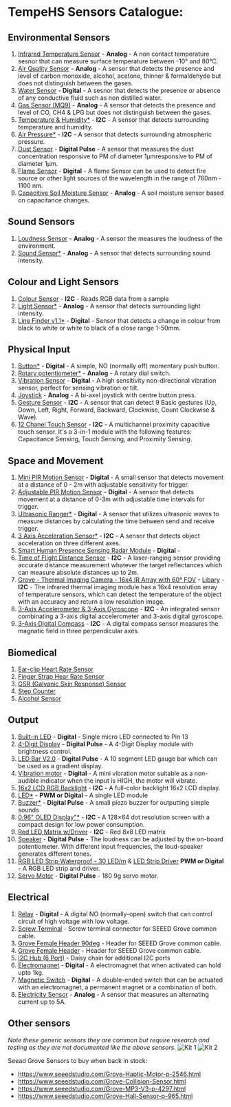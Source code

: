 # TempeHS Sensors Catalogue:

## Environmental Sensors
1. [Infrared Temperature Sensor](https://wiki.seeedstudio.com/Grove-Infrared_Temperature_Sensor/) - **Analog** - A non contact temperature sesnor that can measure surface temperature between -10° and 80°C.
2. [Air Quality Sensor](https://wiki.seeedstudio.com/Grove-Air_Quality_Sensor_v1.3/) - **Analog** - A sensor that detects the presence and level of carbon monoxide, alcohol, acetone, thinner & formaldehyde but does not distinguish between the gases.
3. [Water Sensor](https://wiki.seeedstudio.com/Grove-Water_Sensor/) - **Digital** -  A sesnor that detects the presence or absence of any conductive fluid such as non distilled water.
4. [Gas Sensor (MQ9)](https://github.com/TempeHS/TempeHS_Ardunio_Boilerplate/tree/main/TempeHS_Sensor_Catalogue/Environment/Gas_Sensor_MQ9) - **Analog** -  A sensor that detects the presence and level of CO, CH4 & LPG but does not distinguish between the gases.
5. [Temperature & Humidity*](https://github.com/TempeHS/TempeHS_Ardunio_Boilerplate/tree/main/TempeHS_Sensor_Catalogue/Sensor_Kit/Temp_and_Humid_Sensor) - **I2C** - A sensor that detects surrounding temperature and humidity.
6. [Air Pressure*](https://github.com/TempeHS/TempeHS_Ardunio_Boilerplate/tree/main/TempeHS_Sensor_Catalogue/Sensor_Kit/Air_Pressure_Sensor) - **I2C** -  A sensor that detects surrounding atmospheric pressure.
7. [Dust Sensor](https://wiki.seeedstudio.com/Grove-Dust_Sensor/) - **Digital Pulse** - A sensor that measures the dust concentration responsive to PM of diameter 1μmresponsive to PM of diameter 1μm.
8. [Flame Sensor](https://wiki.seeedstudio.com/Grove-Flame_Sensor/) - **Digital** - A flame Sensor can be used to detect fire source or other light sources of the wavelength in the range of 760nm - 1100 nm.
9. [Capacitive Soil Moisture Sensor](https://wiki.seeedstudio.com/Grove-Capacitive_Moisture_Sensor-Corrosion-Resistant/) - **Analog** - A soil moisture sensor based on capacitance changes.

## Sound Sensors
1. [Loudness Sensor](https://wiki.seeedstudio.com/Grove-Loudness_Sensor/) - **Analog** - A sensor the measures the loudness of the environment. 
2. [Sound Sensor*](https://github.com/TempeHS/TempeHS_Ardunio_Boilerplate/tree/main/TempeHS_Sensor_Catalogue/Sensor_Kit/Sound_Sensor) - **Analog** - A sensor that detects surrounding sound intensity.

## Colour and Light Sensors
1. [Colour Sensor](https://wiki.seeedstudio.com/Grove-I2C_Color_Sensor/) - **I2C** - Reads RGB data from a sample
2. [Light Sensor*](https://github.com/TempeHS/TempeHS_Ardunio_Boilerplate/tree/main/TempeHS_Sensor_Catalogue/Sensor_Kit/Light_Sensor) - **Analog** - A sensor that detects surrounding light intensity.
3. [Line Finder v1.1*](https://github.com/TempeHS/TempeHS_Ardunio_Boilerplate/tree/main/TempeHS_Sensor_Catalogue/Sensor_Kit/Line_Finder_v1.1) - **Digital** - Sensor that detects a change in colour from black to white or white to black of a close range 1-50mm.

## Physical Input
1. [Button*](https://github.com/TempeHS/TempeHS_Ardunio_Boilerplate/tree/main/TempeHS_Sensor_Catalogue/Sensor_Kit/Button) - **Digital** - A simple, NO (normally off) momentary push button.
2. [Rotary potentiometer*](https://github.com/TempeHS/TempeHS_Ardunio_Boilerplate/tree/main/TempeHS_Sensor_Catalogue/Sensor_Kit/Rotary_Pot) - **Analog** - A rotary dial switch.
3. [Vibration Sensor](https://wiki.seeedstudio.com/Grove-Vibration_Sensor_SW-420/) - **Digital** - A high sensitivity non-directional vibration sensor, perfect for sensing vibration or tilt.
4. [Joystick](https://arduinogetstarted.com/tutorials/arduino-joystick) - **Analog** - A bi-axel joystick with centre button press.
5. [Gesture Sensor](https://wiki.seeedstudio.com/Grove-Gesture_v1.0/) - **I2C** - A sensor that can detect 9 Basic gestures (Up, Down, Left, Right, Forward, Backward, Clockwise, Count Clockwise & Wave).
6. [12 Chanel Touch Sensor](https://wiki.seeedstudio.com/Grove-12-Key-Capacitive-I2C-Touch-Sensor-V3-MPR121/) - **I2C** - A multichannel proximity capacitive touch sensor. It's a 3-in-1 module with the following features: Capacitance Sensing, Touch Sensing, and Proximity Sensing.

## Space and Movement
1. [Mini PIR Motion Sensor](https://wiki.seeedstudio.com/Grove-PIR_Motion_Sensor/) - **Digital** - A small sensor that detects movement at a distance of 0 - 2m with adjustable sensitivity for trigger.
2. [Adjustable PIR Motion Sensor](https://wiki.seeedstudio.com/Grove-Adjustable_PIR_Motion_Sensor/) - **Digital** - A sensor that detects movement at a distance of 0-3m with adjustable time intervals for trigger.
3. [Ultrasonic Ranger*](https://github.com/TempeHS/TempeHS_Ardunio_Boilerplate/tree/main/TempeHS_Sensor_Catalogue/Sensor_Kit/Ultrasonic_Ranger) - **Digital** - A sensor that utilizes ultrasonic waves to measure distances by calculating the time between send and receive trigger.
4. [3 Axis Acceleration Sensor*](https://github.com/TempeHS/TempeHS_Ardunio_Boilerplate/tree/main/TempeHS_Sensor_Catalogue/Sensor_Kit/3_Axis_Accel_Sensor) - **I2C** - A sensor that detects object acceleration on three different axes.
5. [Smart Human Presence Sensing Radar Module]() - **Digital** - 
6. [Time of Flight Distance Sensor](https://wiki.seeedstudio.com/Grove-Time_of_Flight_Distance_Sensor-VL53L0X/) - **I2C** - A laser-ranging sensor providing accurate distance measurement whatever the target reflectances which can measure absolute distances up to 2m.
7. [Grove - Thermal Imaging Camera - 16x4 IR Array with 60° FOV](https://www.seeedstudio.com/Grove-Thermal-Imaging-Camera-MLX90621-BAB-16x4-IR-Array-with-60-FOV-p-5266.html) - [Libary](https://github.com/robinvanemden/MLX90621_Arduino_Processing) - **I2C** - The infrared thermal imaging module has a 16x4 resolution array of temperature sensors, which can detect the temperature of the object with an accuracy and return a low resolution image.
8. [3-Axis Accelerometer & 3-Axis Gyroscope](https://wiki.seeedstudio.com/Grove-6-Axis_AccelerometerAndGyroscope/) - **I2C** - An integrated sensor combinating a 3-axis digital accelerometer and 3-axis digital gyroscope.
9. [3-Axis Digital Compass](https://wiki.seeedstudio.com/Grove-3-Axis_Digitial_Compass_v2.0/) - **I2C** - A digital compass sensor measures the magnatic field in three perpendicular axes.

## Biomedical
1. [Ear-clip Heart Rate Sensor]()
2. [Finger Strap Hear Rate Sensor]()
3. [GSR (Galvanic Skin Response) Sensor]()
4. [Step Counter](https://wiki.seeedstudio.com/Grove-Step_Counter-BMA456/)
5. [Alcohol Sensor](https://wiki.seeedstudio.com/Grove-Alcohol_Sensor/)

## Output
1. [Built-in LED](https://github.com/TempeHS/TempeHS_Ardunio_Boilerplate/tree/main/TempeHS_Sensor_Catalogue/Sensor_Kit/Red_LED) - **Digital** - Single micro LED connected to Pin 13
3. [4-Digit Display](https://wiki.seeedstudio.com/Grove-4-Digit_Display/) - **Digital Pulse** - A 4-Digit Display module with brightness control.
4. [LED Bar V2.0](https://wiki.seeedstudio.com/Grove-LED_Bar/) - **Digital Pulse** - A 10 segment LED gauge bar which can be used as a gradient display.
5. [Vibration motor](https://wiki.seeedstudio.com/Grove-Vibration_Motor/) - **Digital** - A mini vibration motor suitable as a non-audible indicator when the input is HIGH, the motor will vibrate.
6. [16x2 LCD RGB Backlight](https://wiki.seeedstudio.com/Grove-LCD_RGB_Backlight/) - **I2C** - A full-color backlight 16x2 LCD display.
7. [LED*](https://github.com/TempeHS/TempeHS_Ardunio_Boilerplate/tree/main/TempeHS_Sensor_Catalogue/Sensor_Kit/Red_LED) - **PWM or Digital** - A single LED module
8. [Buzzer*](https://github.com/TempeHS/TempeHS_Ardunio_Boilerplate/tree/main/TempeHS_Sensor_Catalogue/Sensor_Kit/Buzzer) - **Digital Pulse** - A small piezo buzzer for outputting simple sounds
9. [0.96" OLED Display"*](https://github.com/TempeHS/TempeHS_Ardunio_Boilerplate/tree/main/TempeHS_Sensor_Catalogue/Sensor_Kit/0.96_OLED_Display) - **I2C** - A 128×64 dot resolution screen with a compact design for low power consumption.
10. [Red LED Matrix w/Driver](https://wiki.seeedstudio.com/Grove-Red_LED_Matrix_w_Driver/) - **I2C** - Red 8x8 LED matrix
11. [Speaker](https://wiki.seeedstudio.com/Grove-Speaker/) - **Digital Pulse** - The loudness can be adjusted by the on-board potentiometer. With different input frequencies, the loud-speaker generates different tones.
12. [RGB LED Strip Waterproof - 30 LED/m](https://www.seeedstudio.com/Grove-WS2813-RGB-LED-Strip-Waterproof-30-LED-m-1m.html) & [LED Strip Driver](https://wiki.seeedstudio.com/Grove-LED_Strip_Driver/) **PWM or Digital** - A RGB LED strip and driver.
13. [Servo Motor](https://github.com/TempeHS/TempeHS_Ardunio_Boilerplate/tree/main/TempeHS_Sensor_Catalogue/Sensor_Kit/Servo_Motor) - **Digital Pulse** - 180 9g servo motor.

## Electrical
1. [Relay](https://wiki.seeedstudio.com/Grove-Relay/) - **Digital** - A digital NO (normally-open) switch that can control circuit of high voltage with low voltage.
2. [Screw Terminal](https://wiki.seeedstudio.com/Grove-Screw_Terminal/) - Screw terminal connector for SEEED Grove common cable.
3. [Grove Female Header 90deg](https://www.seeedstudio.com/Grove-Universal-4-pin-connector-90-10-PCs.html) - Header for SEEED Grove common cable.
4. [Grove Female Header](https://www.seeedstudio.com/Grove-Universal-4-pin-connector.html) - Header for SEEED Grove common cable.
5. [I2C Hub (6 Port)](https://www.seeedstudio.com/Grove-I2C-Hub-6-Port-p-4349.html) - Daisy chain for additional I2C ports
6. [Electromagnet](https://wiki.seeedstudio.com/Grove-Electromagnet/) - **Digital** - A electromagnet that when activated can hold upto 1kg.
7. [Magnetic Switch](https://wiki.seeedstudio.com/Grove-Magnetic_Switch/) - **Digital** - A double-ended switch that can be actuated with an electromagnet, a permanent magnet or a combination of both.
8. [Electricity Sensor](https://wiki.seeedstudio.com/Grove-Electricity_Sensor/) - **Analog** - A sensor that measures an alternating current up to 5A.

## Other sensors
*Note these generic sensors they are common but require research and testing as they are not documented like the above sensors.*
![Kit 1](https://github.com/TempeHS/TempeHS_Ardunio_Boilerplate/blob/main/TempeHS_Sensor_Catalogue/generic_sensor_kit1.png)
![Kit 2](https://github.com/TempeHS/TempeHS_Ardunio_Boilerplate/blob/main/TempeHS_Sensor_Catalogue/generic_sensor_kit2.png)

Seead Grove Sensors to buy when back in stock:
- https://www.seeedstudio.com/Grove-Haptic-Motor-p-2546.html
- https://www.seeedstudio.com/Grove-Collision-Sensor.html
- https://www.seeedstudio.com/Grove-MP3-V3-p-4297.html
- https://www.seeedstudio.com/Grove-Hall-Sensor-p-965.html